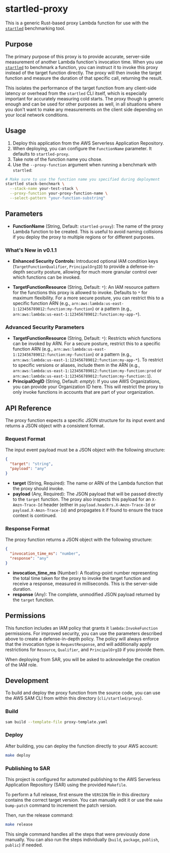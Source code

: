 # startled-proxy

This is a generic Rust-based proxy Lambda function for use with the [`startled`](https://github.com/dev7a/serverless-otlp-forwarder/tree/main/cli/startled) benchmarking tool.

## Purpose

The primary purpose of this proxy is to provide accurate, server-side measurement of another Lambda function's invocation time. When you use [`startled`](https://github.com/dev7a/serverless-otlp-forwarder/tree/main/cli/startled) to benchmark a function, you can instruct it to invoke this proxy instead of the target function directly. The proxy will then invoke the target function and measure the duration of that specific call, returning the result.

This isolates the performance of the target function from any client-side latency or overhead from the `startled` CLI itself, which is especially important for accurately measuring cold starts.
The proxy though is generic enough and can be used for other purposes as well, in all situations where you don't want to make any measurements on the client side depending on your local network conditions.


## Usage

1.  Deploy this application from the AWS Serverless Application Repository.
2.  When deploying, you can configure the `FunctionName` parameter. It defaults to `startled-proxy`.
3.  Take note of the function name you chose.
4.  Use the `--proxy-function` argument when running a benchmark with `startled`:

```bash
# Make sure to use the function name you specified during deployment
startled stack-benchmark \
  --stack-name your-test-stack \
  --proxy-function your-proxy-function-name \
  --select-pattern "your-function-substring"
```

## Parameters

- **FunctionName** (String, Default: `startled-proxy`): The name of the proxy Lambda function to be created. This is useful to avoid naming collisions if you deploy the proxy to multiple regions or for different purposes.

### What's New in v0.1.1
- **Enhanced Security Controls:** Introduced optional IAM condition keys (`TargetFunctionQualifier`, `PrincipalOrgID`) to provide a defense-in-depth security posture, allowing for much more granular control over which functions can be invoked.

- **TargetFunctionResource** (String, Default: `*`): An IAM resource pattern for the functions this proxy is allowed to invoke. Defaults to `*` for maximum flexibility. For a more secure posture, you can restrict this to a specific function ARN (e.g., `arn:aws:lambda:us-east-1:123456789012:function:my-function`) or a pattern (e.g., `arn:aws:lambda:us-east-1:123456789012:function:my-app-*`).

### Advanced Security Parameters

- **TargetFunctionResource** (String, Default: `*`): Restricts which functions can be invoked by ARN. For a secure posture, restrict this to a specific function ARN (e.g., `arn:aws:lambda:us-east-1:123456789012:function:my-function`) or a pattern (e.g., `arn:aws:lambda:us-east-1:123456789012:function:my-app-*`). To restrict to specific versions or aliases, include them in the ARN (e.g., `arn:aws:lambda:us-east-1:123456789012:function:my-function:prod` or `arn:aws:lambda:us-east-1:123456789012:function:my-function:1`).
- **PrincipalOrgID** (String, Default: *empty*): If you use AWS Organizations, you can provide your Organization ID here. This will restrict the proxy to only invoke functions in accounts that are part of your organization.

## API Reference

The proxy function expects a specific JSON structure for its input event and returns a JSON object with a consistent format.

### Request Format

The input event payload must be a JSON object with the following structure:

```json
{
  "target": "string",
  "payload": "any"
}
```

- **target** (String, Required): The name or ARN of the Lambda function that the proxy should invoke.
- **payload** (Any, Required): The JSON payload that will be passed directly to the `target` function. The proxy also inspects this payload for an `X-Amzn-Trace-Id` header (either in `payload.headers.X-Amzn-Trace-Id` or `payload.X-Amzn-Trace-Id`) and propagates it if found to ensure the trace context is continued.

### Response Format

The proxy function returns a JSON object with the following structure:

```json
{
  "invocation_time_ms": "number",
  "response": "any"
}
```

- **invocation_time_ms** (Number): A floating-point number representing the total time taken for the proxy to invoke the target function and receive a response, measured in milliseconds. This is the server-side duration.
- **response** (Any): The complete, unmodified JSON payload returned by the `target` function.

## Permissions

This function includes an IAM policy that grants it `lambda:InvokeFunction` permissions. For improved security, you can use the parameters described above to create a defense-in-depth policy. The policy will always enforce that the invocation type is `RequestResponse`, and will additionally apply restrictions for `Resource`, `Qualifier`, and `PrincipalOrgID` if you provide them.

When deploying from SAR, you will be asked to acknowledge the creation of the IAM role.

## Development

To build and deploy the proxy function from the source code, you can use the AWS SAM CLI from within this directory (`cli/startled/proxy`).

### Build

```bash
sam build --template-file proxy-template.yaml
```

### Deploy

After building, you can deploy the function directly to your AWS account:

```bash
make deploy
```

### Publishing to SAR

This project is configured for automated publishing to the AWS Serverless Application Repository (SAR) using the provided `Makefile`.

To perform a full release, first ensure the `VERSION` file in this directory contains the correct target version. You can manually edit it or use the `make bump-patch` command to increment the patch version.

Then, run the release command:

```bash
make release
```

This single command handles all the steps that were previously done manually. You can also run the steps individually (`build`, `package`, `publish`, `public`) if needed. 